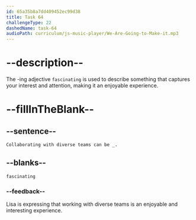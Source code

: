 ```yaml
---
id: 65a35b8a7dd409452ec99d38
title: Task 64
challengeType: 22
dashedName: task-64
audioPath: curriculum/js-music-player/We-Are-Going-to-Make-it.mp3
---
```


<!--
AUDIO REFERENCE: 
Lisa: Collaborating with diverse teams can be fascinating.
-->

# --description--

The -ing adjective `fascinating` is used to describe something that captures your interest and attention, making it an enjoyable experience.

# --fillInTheBlank--

## --sentence--

`Collaborating with diverse teams can be _.`

## --blanks--

`fascinating`

### --feedback--

Lisa is expressing that working with diverse teams is an enjoyable and interesting experience.
